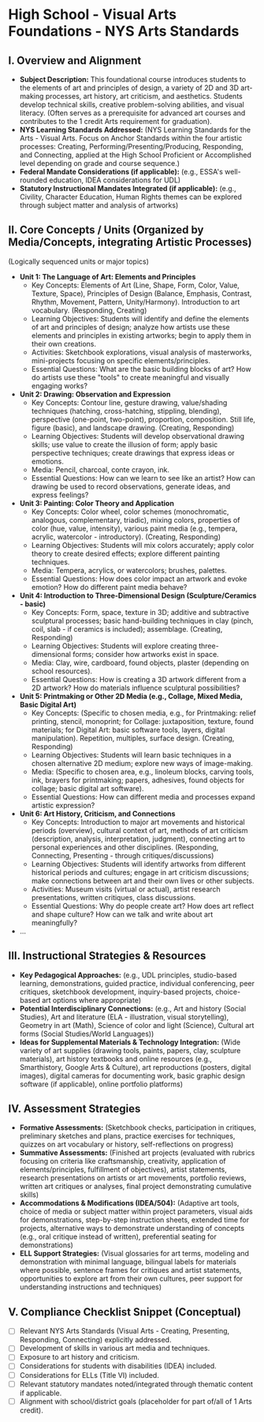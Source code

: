 # High School - Visual Arts Foundations - NYS Arts Standards

## I. Overview and Alignment
*   **Subject Description:** This foundational course introduces students to the elements of art and principles of design, a variety of 2D and 3D art-making processes, art history, art criticism, and aesthetics. Students develop technical skills, creative problem-solving abilities, and visual literacy. (Often serves as a prerequisite for advanced art courses and contributes to the 1 credit Arts requirement for graduation).
*   **NYS Learning Standards Addressed:** (NYS Learning Standards for the Arts - Visual Arts. Focus on Anchor Standards within the four artistic processes: Creating, Performing/Presenting/Producing, Responding, and Connecting, applied at the High School Proficient or Accomplished level depending on grade and course sequence.)
*   **Federal Mandate Considerations (if applicable):** (e.g., ESSA's well-rounded education, IDEA considerations for UDL)
*   **Statutory Instructional Mandates Integrated (if applicable):** (e.g., Civility, Character Education, Human Rights themes can be explored through subject matter and analysis of artworks)

## II. Core Concepts / Units (Organized by Media/Concepts, integrating Artistic Processes)
(Logically sequenced units or major topics)
*   **Unit 1: The Language of Art: Elements and Principles**
    *   Key Concepts: Elements of Art (Line, Shape, Form, Color, Value, Texture, Space), Principles of Design (Balance, Emphasis, Contrast, Rhythm, Movement, Pattern, Unity/Harmony). Introduction to art vocabulary. (Responding, Creating)
    *   Learning Objectives: Students will identify and define the elements of art and principles of design; analyze how artists use these elements and principles in existing artworks; begin to apply them in their own creations.
    *   Activities: Sketchbook explorations, visual analysis of masterworks, mini-projects focusing on specific elements/principles.
    *   Essential Questions: What are the basic building blocks of art? How do artists use these "tools" to create meaningful and visually engaging works?
*   **Unit 2: Drawing: Observation and Expression**
    *   Key Concepts: Contour line, gesture drawing, value/shading techniques (hatching, cross-hatching, stippling, blending), perspective (one-point, two-point), proportion, composition. Still life, figure (basic), and landscape drawing. (Creating, Responding)
    *   Learning Objectives: Students will develop observational drawing skills; use value to create the illusion of form; apply basic perspective techniques; create drawings that express ideas or emotions.
    *   Media: Pencil, charcoal, conte crayon, ink.
    *   Essential Questions: How can we learn to see like an artist? How can drawing be used to record observations, generate ideas, and express feelings?
*   **Unit 3: Painting: Color Theory and Application**
    *   Key Concepts: Color wheel, color schemes (monochromatic, analogous, complementary, triadic), mixing colors, properties of color (hue, value, intensity), various paint media (e.g., tempera, acrylic, watercolor - introductory). (Creating, Responding)
    *   Learning Objectives: Students will mix colors accurately; apply color theory to create desired effects; explore different painting techniques.
    *   Media: Tempera, acrylics, or watercolors; brushes, palettes.
    *   Essential Questions: How does color impact an artwork and evoke emotion? How do different paint media behave?
*   **Unit 4: Introduction to Three-Dimensional Design (Sculpture/Ceramics - basic)**
    *   Key Concepts: Form, space, texture in 3D; additive and subtractive sculptural processes; basic hand-building techniques in clay (pinch, coil, slab - if ceramics is included); assemblage. (Creating, Responding)
    *   Learning Objectives: Students will explore creating three-dimensional forms; consider how artworks exist in space.
    *   Media: Clay, wire, cardboard, found objects, plaster (depending on school resources).
    *   Essential Questions: How is creating a 3D artwork different from a 2D artwork? How do materials influence sculptural possibilities?
*   **Unit 5: Printmaking or Other 2D Media (e.g., Collage, Mixed Media, Basic Digital Art)**
    *   Key Concepts: (Specific to chosen media, e.g., for Printmaking: relief printing, stencil, monoprint; for Collage: juxtaposition, texture, found materials; for Digital Art: basic software tools, layers, digital manipulation). Repetition, multiples, surface design. (Creating, Responding)
    *   Learning Objectives: Students will learn basic techniques in a chosen alternative 2D medium; explore new ways of image-making.
    *   Media: (Specific to chosen area, e.g., linoleum blocks, carving tools, ink, brayers for printmaking; papers, adhesives, found objects for collage; basic digital art software).
    *   Essential Questions: How can different media and processes expand artistic expression?
*   **Unit 6: Art History, Criticism, and Connections**
    *   Key Concepts: Introduction to major art movements and historical periods (overview), cultural context of art, methods of art criticism (description, analysis, interpretation, judgment), connecting art to personal experiences and other disciplines. (Responding, Connecting, Presenting - through critiques/discussions)
    *   Learning Objectives: Students will identify artworks from different historical periods and cultures; engage in art criticism discussions; make connections between art and their own lives or other subjects.
    *   Activities: Museum visits (virtual or actual), artist research presentations, written critiques, class discussions.
    *   Essential Questions: Why do people create art? How does art reflect and shape culture? How can we talk and write about art meaningfully?
*   ...

## III. Instructional Strategies & Resources
*   **Key Pedagogical Approaches:** (e.g., UDL principles, studio-based learning, demonstrations, guided practice, individual conferencing, peer critiques, sketchbook development, inquiry-based projects, choice-based art options where appropriate)
*   **Potential Interdisciplinary Connections:** (e.g., Art and history (Social Studies), Art and literature (ELA - illustration, visual storytelling), Geometry in art (Math), Science of color and light (Science), Cultural art forms (Social Studies/World Languages))
*   **Ideas for Supplemental Materials & Technology Integration:** (Wide variety of art supplies (drawing tools, paints, papers, clay, sculpture materials), art history textbooks and online resources (e.g., Smarthistory, Google Arts & Culture), art reproductions (posters, digital images), digital cameras for documenting work, basic graphic design software (if applicable), online portfolio platforms)

## IV. Assessment Strategies
*   **Formative Assessments:** (Sketchbook checks, participation in critiques, preliminary sketches and plans, practice exercises for techniques, quizzes on art vocabulary or history, self-reflections on progress)
*   **Summative Assessments:** (Finished art projects (evaluated with rubrics focusing on criteria like craftsmanship, creativity, application of elements/principles, fulfillment of objectives), artist statements, research presentations on artists or art movements, portfolio reviews, written art critiques or analyses, final project demonstrating cumulative skills)
*   **Accommodations & Modifications (IDEA/504):** (Adaptive art tools, choice of media or subject matter within project parameters, visual aids for demonstrations, step-by-step instruction sheets, extended time for projects, alternative ways to demonstrate understanding of concepts (e.g., oral critique instead of written), preferential seating for demonstrations)
*   **ELL Support Strategies:** (Visual glossaries for art terms, modeling and demonstration with minimal language, bilingual labels for materials where possible, sentence frames for critiques and artist statements, opportunities to explore art from their own cultures, peer support for understanding instructions and techniques)

## V. Compliance Checklist Snippet (Conceptual)
*   [ ] Relevant NYS Arts Standards (Visual Arts - Creating, Presenting, Responding, Connecting) explicitly addressed.
*   [ ] Development of skills in various art media and techniques.
*   [ ] Exposure to art history and criticism.
*   [ ] Considerations for students with disabilities (IDEA) included.
*   [ ] Considerations for ELLs (Title VI) included.
*   [ ] Relevant statutory mandates noted/integrated through thematic content if applicable.
*   [ ] Alignment with school/district goals (placeholder for part of/all of 1 Arts credit).
